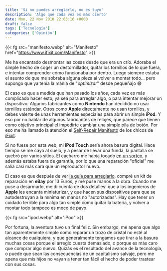```yaml
---
title: 'Si no puedes arreglarlo, no es tuyo'
description: 'Algo que cada vez es más cierto'
date: Mon, 22 Nov 2010 22:03:16 +0000
draft: false
tags: ['Tecnología']
categories: ['Opinión']
---
```


{{< fg src="manifesto.webp" alt="Manifesto" href="https://www.ifixit.com/Manifesto" >}}

Me ha encantado desmontar las cosas desde que era un crío. Adoraba el simple hecho de coger un destornillador, quitar los tornillos de lo que fuera, e intentar comprender cómo funcionaba por dentro. Luego siempre estaba el asunto de que me sobraba alguna pieza al volver a montar todo... pero supongo que ya tenía la manía de "_optimizar_" desde pequeñajo :smile:

El caso es que a medida que han pasado los años, cada vez es más complicado hacer esto, ya sea para arreglar algo, o para intentar mejorar un dispositivo. Algunos fabricantes como **Nintendo** han decidido no usar tornillos estándar. Otros como **Apple** directamente no usan tornillos, y debes valerte de unas herramientas especiales para abrir un simple **iPod**. Y eso por no hablar de algunos fabricantes de relojes, que parece que tienen como objetivo principal el impedirte cambiar una simple pila de botón. Por eso me ha llamado la atención el [Self-Repair Manifesto](http://www.ifixit.com/Manifesto) de los chicos de [iFixit](http://www.ifixit.com/).

Si no fuese por esta web, mi **iPod Touch** sería ahora basura digital. Hace tiempo se me cayó al suelo, y a pesar de llevar una funda, la pantalla se quebró por varios sitios. El cacharro me había tocado [en un sorteo](/mi-nuevo-jueguete-un-ipod-touch-de-16gb/), y además estaba fuera de garantía, por lo que una reparación "oficial" me salía casi más cara que un reproductor nuevo.

El caso es que después de ver [la guía para arreglarlo](http://www.ifixit.com/Guide/Repair/Installing-iPod-Touch-1st-Generation-Front-Panel/637/1), compré un kit de reparación en **eBay** por 13 Euros, y me puse manos a la obra. Cuando me puse a desarmarlo, me di cuenta de dos detalles: que a los ingenieros de **Apple** les encanta miniaturizar, y que hacen sus dispositivos para que se autodestruyan a la mínima en manos no "autorizadas". Hay que tener un cuidado terrible para algo tan simple como quitar la batería, y volver a montar todo tampoco es moco de pavo.

{{< fg src="ipod.webp" alt="iPod" >}}

Por fortuna, la aventura tuvo un final feliz. Sin embargo, me apena que algo tan aparentemente simple como reparar un trozo de cristal no esté al alcance de cualquiera, y que generalmente tengamos que tirar a la basura muchas cosas porque el arreglo cuesta demasiado, o porque es más caro que comprar algo nuevo. Quizás es el resultado del avance de la tecnología, o puede que sean las consecuencias de un capitalismo salvaje, pero me apena que mis hijos no vayan a tener tan fácil el hecho de poder trastear con sus cosas.